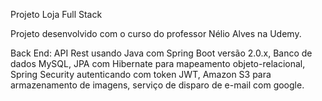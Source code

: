 Projeto Loja Full Stack

Projeto desenvolvido com o curso do professor Nélio Alves na Udemy.

Back End: API Rest usando Java com Spring Boot versão 2.0.x, Banco de dados MySQL, JPA com Hibernate para mapeamento objeto-relacional, Spring Security autenticando com token JWT, Amazon S3 para armazenamento de imagens, serviço de disparo de e-mail com google.
